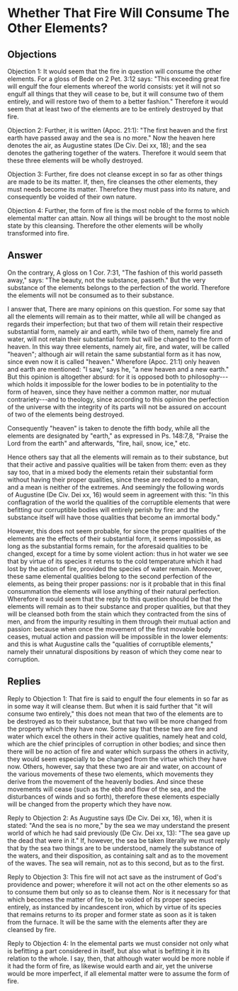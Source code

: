 # Whether That Fire Will Consume The Other Elements?

## Objections

Objection 1: It would seem that the fire in question will consume the other elements. For a gloss of Bede on 2 Pet. 3:12 says: "This exceeding great fire will engulf the four elements whereof the world consists: yet it will not so engulf all things that they will cease to be, but it will consume two of them entirely, and will restore two of them to a better fashion." Therefore it would seem that at least two of the elements are to be entirely destroyed by that fire.

Objection 2: Further, it is written (Apoc. 21:1): "The first heaven and the first earth have passed away and the sea is no more." Now the heaven here denotes the air, as Augustine states (De Civ. Dei xx, 18); and the sea denotes the gathering together of the waters. Therefore it would seem that these three elements will be wholly destroyed.

Objection 3: Further, fire does not cleanse except in so far as other things are made to be its matter. If, then, fire cleanses the other elements, they must needs become its matter. Therefore they must pass into its nature, and consequently be voided of their own nature.

Objection 4: Further, the form of fire is the most noble of the forms to which elemental matter can attain. Now all things will be brought to the most noble state by this cleansing. Therefore the other elements will be wholly transformed into fire.

## Answer

On the contrary, A gloss on 1 Cor. 7:31, "The fashion of this world passeth away," says: "The beauty, not the substance, passeth." But the very substance of the elements belongs to the perfection of the world. Therefore the elements will not be consumed as to their substance.

I answer that, There are many opinions on this question. For some say that all the elements will remain as to their matter, while all will be changed as regards their imperfection; but that two of them will retain their respective substantial form, namely air and earth, while two of them, namely fire and water, will not retain their substantial form but will be changed to the form of heaven. In this way three elements, namely air, fire, and water, will be called "heaven"; although air will retain the same substantial form as it has now, since even now it is called "heaven." Wherefore (Apoc. 21:1) only heaven and earth are mentioned: "I saw," says he, "a new heaven and a new earth." But this opinion is altogether absurd: for it is opposed both to philosophy---which holds it impossible for the lower bodies to be in potentiality to the form of heaven, since they have neither a common matter, nor mutual contrariety---and to theology, since according to this opinion the perfection of the universe with the integrity of its parts will not be assured on account of two of the elements being destroyed.

Consequently "heaven" is taken to denote the fifth body, while all the elements are designated by "earth," as expressed in Ps. 148:7,8, "Praise the Lord from the earth" and afterwards, "fire, hail, snow, ice," etc.

Hence others say that all the elements will remain as to their substance, but that their active and passive qualities will be taken from them: even as they say too, that in a mixed body the elements retain their substantial form without having their proper qualities, since these are reduced to a mean, and a mean is neither of the extremes. And seemingly the following words of Augustine (De Civ. Dei xx, 16) would seem in agreement with this: "In this conflagration of the world the qualities of the corruptible elements that were befitting our corruptible bodies will entirely perish by fire: and the substance itself will have those qualities that become an immortal body."

However, this does not seem probable, for since the proper qualities of the elements are the effects of their substantial form, it seems impossible, as long as the substantial forms remain, for the aforesaid qualities to be changed, except for a time by some violent action: thus in hot water we see that by virtue of its species it returns to the cold temperature which it had lost by the action of fire, provided the species of water remain. Moreover, these same elemental qualities belong to the second perfection of the elements, as being their proper passions: nor is it probable that in this final consummation the elements will lose anything of their natural perfection. Wherefore it would seem that the reply to this question should be that the elements will remain as to their substance and proper qualities, but that they will be cleansed both from the stain which they contracted from the sins of men, and from the impurity resulting in them through their mutual action and passion: because when once the movement of the first movable body ceases, mutual action and passion will be impossible in the lower elements: and this is what Augustine calls the "qualities of corruptible elements," namely their unnatural dispositions by reason of which they come near to corruption.

## Replies

Reply to Objection 1: That fire is said to engulf the four elements in so far as in some way it will cleanse them. But when it is said further that "it will consume two entirely," this does not mean that two of the elements are to be destroyed as to their substance, but that two will be more changed from the property which they have now. Some say that these two are fire and water which excel the others in their active qualities, namely heat and cold, which are the chief principles of corruption in other bodies; and since then there will be no action of fire and water which surpass the others in activity, they would seem especially to be changed from the virtue which they have now. Others, however, say that these two are air and water, on account of the various movements of these two elements, which movements they derive from the movement of the heavenly bodies. And since these movements will cease (such as the ebb and flow of the sea, and the disturbances of winds and so forth), therefore these elements especially will be changed from the property which they have now.

Reply to Objection 2: As Augustine says (De Civ. Dei xx, 16), when it is stated: "And the sea is no more," by the sea we may understand the present world of which he had said previously (De Civ. Dei xx, 13): "The sea gave up the dead that were in it." If, however, the sea be taken literally we must reply that by the sea two things are to be understood, namely the substance of the waters, and their disposition, as containing salt and as to the movement of the waves. The sea will remain, not as to this second, but as to the first.

Reply to Objection 3: This fire will not act save as the instrument of God's providence and power; wherefore it will not act on the other elements so as to consume them but only so as to cleanse them. Nor is it necessary for that which becomes the matter of fire, to be voided of its proper species entirely, as instanced by incandescent iron, which by virtue of its species that remains returns to its proper and former state as soon as it is taken from the furnace. It will be the same with the elements after they are cleansed by fire.

Reply to Objection 4: In the elemental parts we must consider not only what is befitting a part considered in itself, but also what is befitting it in its relation to the whole. I say, then, that although water would be more noble if it had the form of fire, as likewise would earth and air, yet the universe would be more imperfect, if all elemental matter were to assume the form of fire.